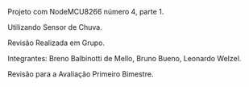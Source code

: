 Projeto com NodeMCU8266 número 4, parte 1.

Utilizando Sensor de Chuva.

Revisão Realizada em Grupo.

Integrantes: Breno Balbinotti de Mello, Bruno Bueno, Leonardo Welzel.

Revisão para a Avaliação Primeiro Bimestre.